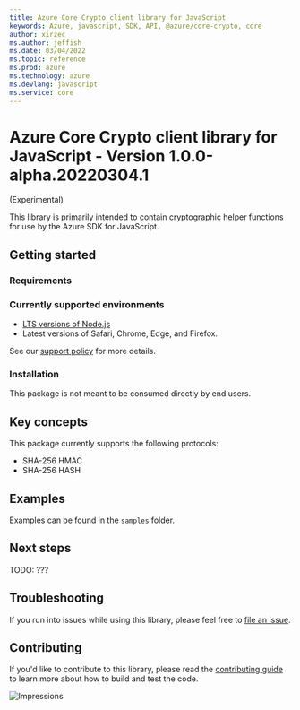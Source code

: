 ```yaml
---
title: Azure Core Crypto client library for JavaScript
keywords: Azure, javascript, SDK, API, @azure/core-crypto, core
author: xirzec
ms.author: jeffish
ms.date: 03/04/2022
ms.topic: reference
ms.prod: azure
ms.technology: azure
ms.devlang: javascript
ms.service: core
---
```

# Azure Core Crypto client library for JavaScript - Version 1.0.0-alpha.20220304.1 
 (Experimental)

This library is primarily intended to contain cryptographic helper functions for use by the Azure SDK for JavaScript.

## Getting started

### Requirements

### Currently supported environments

- [LTS versions of Node.js](https://nodejs.org/about/releases/)
- Latest versions of Safari, Chrome, Edge, and Firefox.

See our [support policy](https://github.com/Azure/azure-sdk-for-js/blob/main/SUPPORT.md) for more details.

### Installation

This package is not meant to be consumed directly by end users.

## Key concepts

This package currently supports the following protocols:

- SHA-256 HMAC
- SHA-256 HASH

## Examples

Examples can be found in the `samples` folder.

## Next steps

TODO: ???

## Troubleshooting

If you run into issues while using this library, please feel free to [file an issue](https://github.com/Azure/azure-sdk-for-js/issues/new).

## Contributing

If you'd like to contribute to this library, please read the [contributing guide](https://github.com/Azure/azure-sdk-for-js/blob/main/CONTRIBUTING.md) to learn more about how to build and test the code.

![Impressions](https://azure-sdk-impressions.azurewebsites.net/api/impressions/azure-sdk-for-js%2Fsdk%2Fcore%2Fcore-crypto%2FREADME.png)

